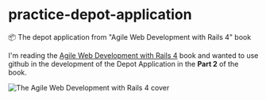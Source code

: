 # practice-depot-application
:package: The depot application from "Agile Web Development with Rails 4" book

I'm reading the [Agile Web Development with Rails 4](https://pragprog.com/book/rails4/agile-web-development-with-rails-4) book and wanted to use github in the development of the Depot Application in the **Part 2** of the book.

![The Agile Web Development with Rails 4 cover](httpshttps://github.com/PabloDinella/practice-depot-application/blob/master/rails4-cover.jpg)
